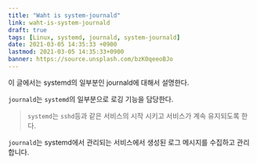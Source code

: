 ```yaml
---
title: "Waht is system-journald"
link: waht-is-system-journald
draft: true
tags: [Linux, systemd, journald, system-journald]
date: 2021-03-05 14:35:33 +0900
lastmod: 2021-03-05 14:35:33+0900
banner: https://source.unsplash.com/bzK0qeeoBJo
---
```


이 글에서는 systemd의 일부분인 journald에 대해서 설명한다.


`journald`는   `systemd`의 일부분으로 로깅 기능을 담당한다.

> `systemd`는 `sshd`등과 같은 서비스의 시작 시키고 서비스가 계속 유지되도록 한다.

`journald`는 systemd에서 관리되는 서비스에서 생성된 로그 메시지를 수집하고 관리 합니다. 

